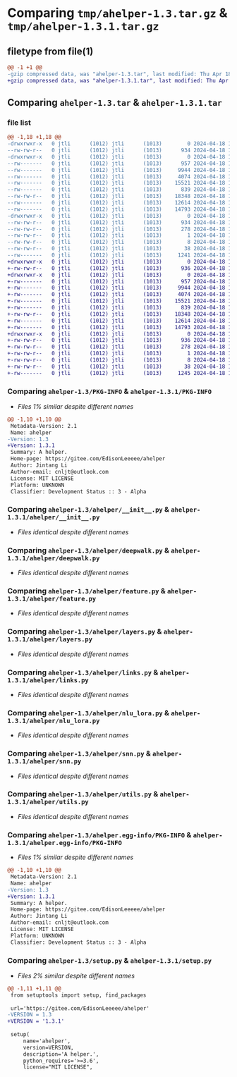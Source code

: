 # Comparing `tmp/ahelper-1.3.tar.gz` & `tmp/ahelper-1.3.1.tar.gz`

## filetype from file(1)

```diff
@@ -1 +1 @@
-gzip compressed data, was "ahelper-1.3.tar", last modified: Thu Apr 18 15:32:51 2024, max compression
+gzip compressed data, was "ahelper-1.3.1.tar", last modified: Thu Apr 18 15:47:41 2024, max compression
```

## Comparing `ahelper-1.3.tar` & `ahelper-1.3.1.tar`

### file list

```diff
@@ -1,18 +1,18 @@
-drwxrwxr-x   0 jtli      (1012) jtli      (1013)        0 2024-04-18 15:32:51.972224 ahelper-1.3/
--rw-rw-r--   0 jtli      (1012) jtli      (1013)      934 2024-04-18 15:32:51.972224 ahelper-1.3/PKG-INFO
-drwxrwxr-x   0 jtli      (1012) jtli      (1013)        0 2024-04-18 15:32:51.972224 ahelper-1.3/ahelper/
--rw-------   0 jtli      (1012) jtli      (1013)      957 2024-04-18 15:06:12.000000 ahelper-1.3/ahelper/__init__.py
--rw-------   0 jtli      (1012) jtli      (1013)     9944 2024-04-18 14:56:41.000000 ahelper-1.3/ahelper/deepwalk.py
--rw-------   0 jtli      (1012) jtli      (1013)     4074 2024-04-18 14:56:41.000000 ahelper-1.3/ahelper/feature.py
--rw-------   0 jtli      (1012) jtli      (1013)    15521 2024-04-18 14:56:41.000000 ahelper-1.3/ahelper/layers.py
--rw-------   0 jtli      (1012) jtli      (1013)      839 2024-04-18 14:56:41.000000 ahelper-1.3/ahelper/links.py
--rw-rw-r--   0 jtli      (1012) jtli      (1013)    18348 2024-04-18 15:01:07.000000 ahelper-1.3/ahelper/nlu_lora.py
--rw-------   0 jtli      (1012) jtli      (1013)    12614 2024-04-18 14:56:41.000000 ahelper-1.3/ahelper/snn.py
--rw-------   0 jtli      (1012) jtli      (1013)    14793 2024-04-18 14:56:41.000000 ahelper-1.3/ahelper/utils.py
-drwxrwxr-x   0 jtli      (1012) jtli      (1013)        0 2024-04-18 15:32:51.972224 ahelper-1.3/ahelper.egg-info/
--rw-rw-r--   0 jtli      (1012) jtli      (1013)      934 2024-04-18 15:32:51.000000 ahelper-1.3/ahelper.egg-info/PKG-INFO
--rw-rw-r--   0 jtli      (1012) jtli      (1013)      278 2024-04-18 15:32:51.000000 ahelper-1.3/ahelper.egg-info/SOURCES.txt
--rw-rw-r--   0 jtli      (1012) jtli      (1013)        1 2024-04-18 15:32:51.000000 ahelper-1.3/ahelper.egg-info/dependency_links.txt
--rw-rw-r--   0 jtli      (1012) jtli      (1013)        8 2024-04-18 15:32:51.000000 ahelper-1.3/ahelper.egg-info/top_level.txt
--rw-rw-r--   0 jtli      (1012) jtli      (1013)       38 2024-04-18 15:32:51.972224 ahelper-1.3/setup.cfg
--rw-------   0 jtli      (1012) jtli      (1013)     1241 2024-04-18 15:32:49.000000 ahelper-1.3/setup.py
+drwxrwxr-x   0 jtli      (1012) jtli      (1013)        0 2024-04-18 15:47:41.730457 ahelper-1.3.1/
+-rw-rw-r--   0 jtli      (1012) jtli      (1013)      936 2024-04-18 15:47:41.730457 ahelper-1.3.1/PKG-INFO
+drwxrwxr-x   0 jtli      (1012) jtli      (1013)        0 2024-04-18 15:47:41.726456 ahelper-1.3.1/ahelper/
+-rw-------   0 jtli      (1012) jtli      (1013)      957 2024-04-18 15:06:12.000000 ahelper-1.3.1/ahelper/__init__.py
+-rw-------   0 jtli      (1012) jtli      (1013)     9944 2024-04-18 14:56:41.000000 ahelper-1.3.1/ahelper/deepwalk.py
+-rw-------   0 jtli      (1012) jtli      (1013)     4074 2024-04-18 14:56:41.000000 ahelper-1.3.1/ahelper/feature.py
+-rw-------   0 jtli      (1012) jtli      (1013)    15521 2024-04-18 14:56:41.000000 ahelper-1.3.1/ahelper/layers.py
+-rw-------   0 jtli      (1012) jtli      (1013)      839 2024-04-18 14:56:41.000000 ahelper-1.3.1/ahelper/links.py
+-rw-rw-r--   0 jtli      (1012) jtli      (1013)    18348 2024-04-18 15:01:07.000000 ahelper-1.3.1/ahelper/nlu_lora.py
+-rw-------   0 jtli      (1012) jtli      (1013)    12614 2024-04-18 14:56:41.000000 ahelper-1.3.1/ahelper/snn.py
+-rw-------   0 jtli      (1012) jtli      (1013)    14793 2024-04-18 14:56:41.000000 ahelper-1.3.1/ahelper/utils.py
+drwxrwxr-x   0 jtli      (1012) jtli      (1013)        0 2024-04-18 15:47:41.730457 ahelper-1.3.1/ahelper.egg-info/
+-rw-rw-r--   0 jtli      (1012) jtli      (1013)      936 2024-04-18 15:47:41.000000 ahelper-1.3.1/ahelper.egg-info/PKG-INFO
+-rw-rw-r--   0 jtli      (1012) jtli      (1013)      278 2024-04-18 15:47:41.000000 ahelper-1.3.1/ahelper.egg-info/SOURCES.txt
+-rw-rw-r--   0 jtli      (1012) jtli      (1013)        1 2024-04-18 15:47:41.000000 ahelper-1.3.1/ahelper.egg-info/dependency_links.txt
+-rw-rw-r--   0 jtli      (1012) jtli      (1013)        8 2024-04-18 15:47:41.000000 ahelper-1.3.1/ahelper.egg-info/top_level.txt
+-rw-rw-r--   0 jtli      (1012) jtli      (1013)       38 2024-04-18 15:47:41.730457 ahelper-1.3.1/setup.cfg
+-rw-------   0 jtli      (1012) jtli      (1013)     1245 2024-04-18 15:47:39.000000 ahelper-1.3.1/setup.py
```

### Comparing `ahelper-1.3/PKG-INFO` & `ahelper-1.3.1/PKG-INFO`

 * *Files 1% similar despite different names*

```diff
@@ -1,10 +1,10 @@
 Metadata-Version: 2.1
 Name: ahelper
-Version: 1.3
+Version: 1.3.1
 Summary: A helper.
 Home-page: https://gitee.com/EdisonLeeeee/ahelper
 Author: Jintang Li
 Author-email: cnljt@outlook.com
 License: MIT LICENSE
 Platform: UNKNOWN
 Classifier: Development Status :: 3 - Alpha
```

### Comparing `ahelper-1.3/ahelper/__init__.py` & `ahelper-1.3.1/ahelper/__init__.py`

 * *Files identical despite different names*

### Comparing `ahelper-1.3/ahelper/deepwalk.py` & `ahelper-1.3.1/ahelper/deepwalk.py`

 * *Files identical despite different names*

### Comparing `ahelper-1.3/ahelper/feature.py` & `ahelper-1.3.1/ahelper/feature.py`

 * *Files identical despite different names*

### Comparing `ahelper-1.3/ahelper/layers.py` & `ahelper-1.3.1/ahelper/layers.py`

 * *Files identical despite different names*

### Comparing `ahelper-1.3/ahelper/links.py` & `ahelper-1.3.1/ahelper/links.py`

 * *Files identical despite different names*

### Comparing `ahelper-1.3/ahelper/nlu_lora.py` & `ahelper-1.3.1/ahelper/nlu_lora.py`

 * *Files identical despite different names*

### Comparing `ahelper-1.3/ahelper/snn.py` & `ahelper-1.3.1/ahelper/snn.py`

 * *Files identical despite different names*

### Comparing `ahelper-1.3/ahelper/utils.py` & `ahelper-1.3.1/ahelper/utils.py`

 * *Files identical despite different names*

### Comparing `ahelper-1.3/ahelper.egg-info/PKG-INFO` & `ahelper-1.3.1/ahelper.egg-info/PKG-INFO`

 * *Files 1% similar despite different names*

```diff
@@ -1,10 +1,10 @@
 Metadata-Version: 2.1
 Name: ahelper
-Version: 1.3
+Version: 1.3.1
 Summary: A helper.
 Home-page: https://gitee.com/EdisonLeeeee/ahelper
 Author: Jintang Li
 Author-email: cnljt@outlook.com
 License: MIT LICENSE
 Platform: UNKNOWN
 Classifier: Development Status :: 3 - Alpha
```

### Comparing `ahelper-1.3/setup.py` & `ahelper-1.3.1/setup.py`

 * *Files 2% similar despite different names*

```diff
@@ -1,11 +1,11 @@
 from setuptools import setup, find_packages
 
 url='https://gitee.com/EdisonLeeeee/ahelper'
-VERSION = 1.3
+VERSION = '1.3.1'
 
 setup(
     name='ahelper',
     version=VERSION,
     description='A helper.',
     python_requires='>=3.6',
     license="MIT LICENSE",
```

